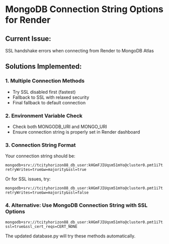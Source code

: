 # MongoDB Connection String Options for Render

## Current Issue:
SSL handshake errors when connecting from Render to MongoDB Atlas

## Solutions Implemented:

### 1. Multiple Connection Methods
- Try SSL disabled first (fastest)
- Fallback to SSL with relaxed security
- Final fallback to default connection

### 2. Environment Variable Check
- Check both MONGODB_URI and MONGO_URI
- Ensure connection string is properly set in Render dashboard

### 3. Connection String Format
Your connection string should be:
```
mongodb+srv://tcityhorizon88_db_user:kHGmFJIUqsm51mYo@cluster0.pmt1i7t.mongodb.net/cashflowloans?retryWrites=true&w=majority&ssl=true
```

Or for SSL issues, try:
```
mongodb+srv://tcityhorizon88_db_user:kHGmFJIUqsm51mYo@cluster0.pmt1i7t.mongodb.net/cashflowloans?retryWrites=true&w=majority&ssl=false
```

### 4. Alternative: Use MongoDB Connection String with SSL Options
```
mongodb+srv://tcityhorizon88_db_user:kHGmFJIUqsm51mYo@cluster0.pmt1i7t.mongodb.net/cashflowloans?ssl=true&ssl_cert_reqs=CERT_NONE
```

The updated database.py will try these methods automatically.
